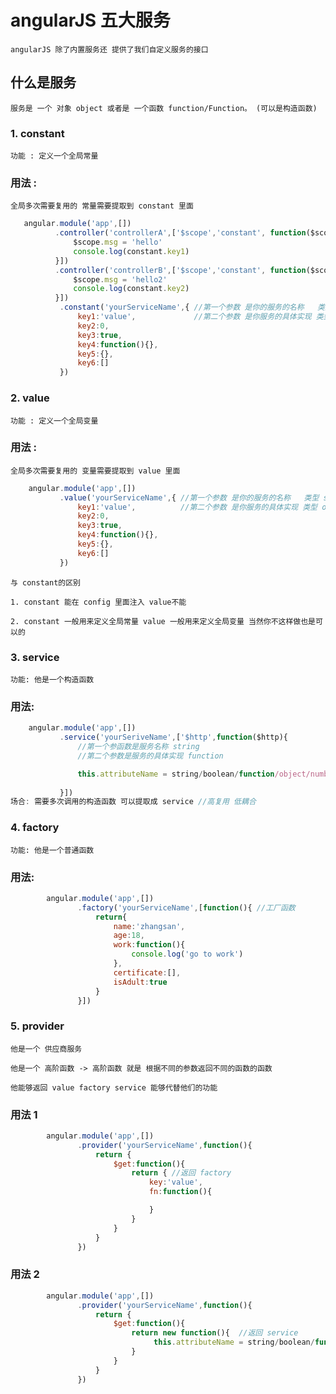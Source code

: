 # angularJS 五大服务

    angularJS 除了内置服务还 提供了我们自定义服务的接口

## 什么是服务

    服务是 一个 对象 object 或者是 一个函数 function/Function。 (可以是构造函数)
### 1. constant

    功能 : 定义一个全局常量

### 用法 :

    全局多次需要复用的 常量需要提取到 constant 里面

```js 
   angular.module('app',[])
          .controller('controllerA',['$scope','constant', function($scope,constant) {
              $scope.msg = 'hello'
              console.log(constant.key1)
          }])
          .controller('controllerB',['$scope','constant', function($scope,constant) {
              $scope.msg = 'hello2'
              console.log(constant.key2)
          }])
           .constant('yourServiceName',{ //第一个参数 是你的服务的名称   类型 string
               key1:'value',             //第二个参数 是你服务的具体实现 类型 object
               key2:0,
               key3:true,
               key4:function(){},
               key5:{},
               key6:[]
           })
```

### 2. value

    功能 : 定义一个全局变量

### 用法 :

    全局多次需要复用的 变量需要提取到 value 里面

```js
    angular.module('app',[])
           .value('yourServiceName',{ //第一个参数 是你的服务的名称   类型 string
               key1:'value',          //第二个参数 是你服务的具体实现 类型 object
               key2:0,
               key3:true,
               key4:function(){},
               key5:{},
               key6:[]
           })
```

    与 constant的区别

    1. constant 能在 config 里面注入 value不能

    2. constant 一般用来定义全局常量 value 一般用来定义全局变量 当然你不这样做也是可以的

### 3. service

    功能: 他是一个构造函数

### 用法:

```js
    angular.module('app',[])
           .service('yourSeriveName',['$http',function($http){ 
               //第一个参函数是服务名称 string
               //第二个参数是服务的具体实现 function

               this.attributeName = string/boolean/function/object/number;
               
           }])
场合: 需要多次调用的构造函数 可以提取成 service //高复用 低耦合
```

### 4. factory

    功能: 他是一个普通函数

### 用法:
```js
        angular.module('app',[])
               .factory('yourServiceName',[function(){ //工厂函数
                   return{
                       name:'zhangsan',
                       age:18,
                       work:function(){
                           console.log('go to work')
                       },
                       certificate:[],
                       isAdult:true
                   }
               }])
```

### 5. provider

    他是一个 供应商服务 

    他是一个 高阶函数 -> 高阶函数 就是 根据不同的参数返回不同的函数的函数

    他能够返回 value factory service 能够代替他们的功能

### 用法 1
```js
        angular.module('app',[])
               .provider('yourServiceName',function(){
                   return {
                       $get:function(){
                           return { //返回 factory
                               key:'value',
                               fn:function(){

                               }
                           }
                       }
                   }
               })
```

### 用法 2
```js
        angular.module('app',[])
               .provider('yourServiceName',function(){
                   return {
                       $get:function(){
                           return new function(){  //返回 service
                                this.attributeName = string/boolean/function/object/number;
                           }
                       }
                   }
               })
```